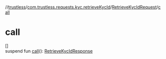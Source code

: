 //[trustless](../../../index.md)/[com.trustless.requests.kyc.retrieveKycId](../index.md)/[RetrieveKycIdRequest](index.md)/[call](call.md)

# call

[]\
suspend fun [call](call.md)(): [RetrieveKycIdResponse](../-retrieve-kyc-id-response/index.md)
